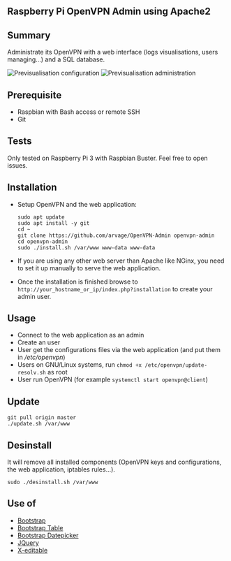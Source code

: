 ## Raspberry Pi OpenVPN Admin using Apache2 

## Summary
Administrate its OpenVPN with a web interface (logs visualisations, users managing...) and a SQL database.

![Previsualisation configuration](https://lutim.cpy.re/fUq2rxqz)
![Previsualisation administration](https://lutim.cpy.re/wwYMkHcM)


## Prerequisite

  * Raspbian with Bash access or remote SSH
  * Git

## Tests

Only tested on Raspberry Pi 3 with Raspbian Buster. Feel free to open issues.

## Installation

  * Setup OpenVPN and the web application:

        sudo apt update
        sudo apt install -y git
        cd ~
        git clone https://github.com/arvage/OpenVPN-Admin openvpn-admin
        cd openvpn-admin
        sudo ./install.sh /var/www www-data www-data

  * If you are using any other web server than Apache like NGinx, you need to set it up manually to serve the web application.
  * Once the installation is finished browse to `http://your_hostname_or_ip/index.php?installation` to create your admin user.

## Usage

  * Connect to the web application as an admin
  * Create an user
  * User get the configurations files via the web application (and put them in */etc/openvpn*)
  * Users on GNU/Linux systems, run `chmod +x /etc/openvpn/update-resolv.sh` as root
  * User run OpenVPN (for example `systemctl start openvpn@client`)

## Update

    git pull origin master
    ./update.sh /var/www

## Desinstall
It will remove all installed components (OpenVPN keys and configurations, the web application, iptables rules...).

    sudo ./desinstall.sh /var/www

## Use of

  * [Bootstrap](https://github.com/twbs/bootstrap)
  * [Bootstrap Table](http://bootstrap-table.wenzhixin.net.cn/)
  * [Bootstrap Datepicker](https://github.com/eternicode/bootstrap-datepicker)
  * [JQuery](https://jquery.com/)
  * [X-editable](https://github.com/vitalets/x-editable)
